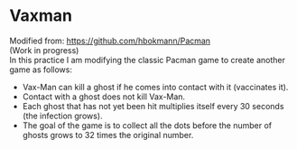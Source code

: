 # Vaxman
Modified from: https://github.com/hbokmann/Pacman
<br>
(Work in progress)
<br>
In this practice I am modifying the classic Pacman game to create another game as follows:
  - Vax-Man can kill a ghost if he comes into contact with it (vaccinates it).
  - Contact with a ghost does not kill Vax-Man.
  - Each ghost that has not yet been hit multiplies itself every 30 seconds (the infection grows).
  - The goal of the game is to collect all the dots before the number of ghosts grows to 32 times the original number.


